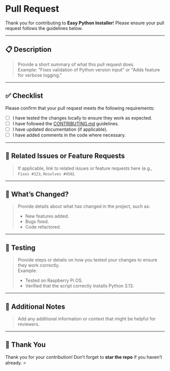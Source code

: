# Pull Request

Thank you for contributing to **Easy Python Installer**! Please ensure your pull request follows the guidelines below.

---

## 📋 Description

> Provide a short summary of what this pull request does.  
> Example: "Fixes validation of Python version input" or "Adds feature for verbose logging."

---

## ✅ Checklist

Please confirm that your pull request meets the following requirements:

- [ ] I have tested the changes locally to ensure they work as expected.
- [ ] I have followed the [CONTRIBUTING.md](CONTRIBUTING.md) guidelines.
- [ ] I have updated documentation (if applicable).
- [ ] I have added comments in the code where necessary.

---

## 🔗 Related Issues or Feature Requests

> If applicable, link to related issues or feature requests here (e.g., `Fixes #123`, `Resolves #456`).

---

## 🚀 What’s Changed?

> Provide details about what has changed in the project, such as:
> - New features added.
> - Bugs fixed.
> - Code refactored.

---

## 🧪 Testing

> Provide steps or details on how you tested your changes to ensure they work correctly.  
> Example:
> - Tested on Raspberry Pi OS.
> - Verified that the script correctly installs Python 3.13.

---

## 🌟 Additional Notes

> Add any additional information or context that might be helpful for reviewers.

---

## 🤝 Thank You

Thank you for your contribution! Don’t forget to **star the repo** if you haven’t already. ⭐
